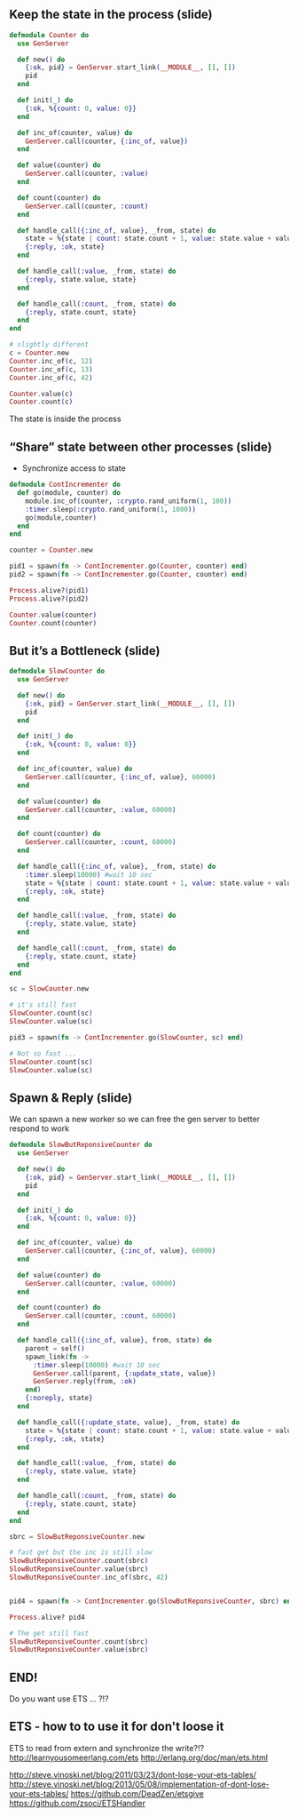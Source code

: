 ## Keep the state in the process (slide)

```elixir
defmodule Counter do
  use GenServer

  def new() do
    {:ok, pid} = GenServer.start_link(__MODULE__, [], [])
    pid
  end

  def init(_) do
    {:ok, %{count: 0, value: 0}}
  end

  def inc_of(counter, value) do
    GenServer.call(counter, {:inc_of, value})
  end

  def value(counter) do
    GenServer.call(counter, :value)
  end

  def count(counter) do
    GenServer.call(counter, :count)
  end

  def handle_call({:inc_of, value}, _from, state) do
    state = %{state | count: state.count + 1, value: state.value + value}
    {:reply, :ok, state}
  end

  def handle_call(:value, _from, state) do
    {:reply, state.value, state}
  end

  def handle_call(:count, _from, state) do
    {:reply, state.count, state}
  end
end

# slightly different
c = Counter.new
Counter.inc_of(c, 12)
Counter.inc_of(c, 13)
Counter.inc_of(c, 42)

Counter.value(c)
Counter.count(c)
```
The state is inside the process

## “Share” state between other processes (slide)
- Synchronize access to state

```elixir
defmodule ContIncrementer do
  def go(module, counter) do
    module.inc_of(counter, :crypto.rand_uniform(1, 100))
    :timer.sleep(:crypto.rand_uniform(1, 1000))
    go(module,counter)
  end
end

counter = Counter.new

pid1 = spawn(fn -> ContIncrementer.go(Counter, counter) end)
pid2 = spawn(fn -> ContIncrementer.go(Counter, counter) end)

Process.alive?(pid1)
Process.alive?(pid2)

Counter.value(counter)
Counter.count(counter)
```

## But it’s a Bottleneck (slide)

```elixir
defmodule SlowCounter do
  use GenServer

  def new() do
    {:ok, pid} = GenServer.start_link(__MODULE__, [], [])
    pid
  end

  def init(_) do
    {:ok, %{count: 0, value: 0}}
  end

  def inc_of(counter, value) do
    GenServer.call(counter, {:inc_of, value}, 60000)
  end

  def value(counter) do
    GenServer.call(counter, :value, 60000)
  end

  def count(counter) do
    GenServer.call(counter, :count, 60000)
  end

  def handle_call({:inc_of, value}, _from, state) do
    :timer.sleep(10000) #wait 10 sec
    state = %{state | count: state.count + 1, value: state.value + value}
    {:reply, :ok, state}
  end

  def handle_call(:value, _from, state) do
    {:reply, state.value, state}
  end

  def handle_call(:count, _from, state) do
    {:reply, state.count, state}
  end
end

sc = SlowCounter.new

# it's still fast
SlowCounter.count(sc)
SlowCounter.value(sc)

pid3 = spawn(fn -> ContIncrementer.go(SlowCounter, sc) end)

# Not so fast ...
SlowCounter.count(sc)
SlowCounter.value(sc)
```

## Spawn & Reply (slide)
We can spawn a new worker so we can free the gen server to better respond to work

```elixir
defmodule SlowButReponsiveCounter do
  use GenServer

  def new() do
    {:ok, pid} = GenServer.start_link(__MODULE__, [], [])
    pid
  end

  def init(_) do
    {:ok, %{count: 0, value: 0}}
  end

  def inc_of(counter, value) do
    GenServer.call(counter, {:inc_of, value}, 60000)
  end

  def value(counter) do
    GenServer.call(counter, :value, 60000)
  end

  def count(counter) do
    GenServer.call(counter, :count, 60000)
  end

  def handle_call({:inc_of, value}, from, state) do
    parent = self()
    spawn_link(fn ->
      :timer.sleep(10000) #wait 10 sec
      GenServer.call(parent, {:update_state, value})
      GenServer.reply(from, :ok)
    end)
    {:noreply, state}
  end

  def handle_call({:update_state, value}, _from, state) do
    state = %{state | count: state.count + 1, value: state.value + value}
    {:reply, :ok, state}
  end

  def handle_call(:value, _from, state) do
    {:reply, state.value, state}
  end

  def handle_call(:count, _from, state) do
    {:reply, state.count, state}
  end
end

sbrc = SlowButReponsiveCounter.new

# fast get but the inc is still slow
SlowButReponsiveCounter.count(sbrc)
SlowButReponsiveCounter.value(sbrc)
SlowButReponsiveCounter.inc_of(sbrc, 42)


pid4 = spawn(fn -> ContIncrementer.go(SlowButReponsiveCounter, sbrc) end)

Process.alive? pid4

# The get still fast
SlowButReponsiveCounter.count(sbrc)
SlowButReponsiveCounter.value(sbrc)

```


## END!


Do you want use ETS ... ?!?

## ETS - how to to use it for don't loose it

ETS to read from extern and synchronize the write?!?
http://learnyousomeerlang.com/ets
http://erlang.org/doc/man/ets.html

http://steve.vinoski.net/blog/2011/03/23/dont-lose-your-ets-tables/
http://steve.vinoski.net/blog/2013/05/08/implementation-of-dont-lose-your-ets-tables/
https://github.com/DeadZen/etsgive
https://github.com/zsoci/ETSHandler
